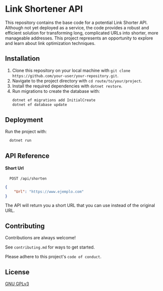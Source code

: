 
# Link Shortener API

This repository contains the base code for a potential Link Shorter API. Although not yet deployed as a service, the code provides a robust and efficient solution for transforming long, complicated URLs into shorter, more manageable addresses. This project represents an opportunity to explore and learn about link optimization techniques.


## Installation

1. Clone this repository on your local machine with `git clone https://github.com/your-user/your-repository.git`.
2. Navigate to the project directory with `cd route/to/your/project`.
3. Install the required dependencies with `dotnet restore`.
4. Run migrations to create the database with:
     ```bash
     dotnet ef migrations add InitialCreate
     dotnet ef database update
    
## Deployment

Run the project with:

```bash
  dotnet run
```


## API Reference

#### Short Url

```http
  POST /api/shorten
```
```json
{
    "Url": "https://www.ejemplo.com"
}
```

The API will return you a short URL that you can use instead of the original URL.
## Contributing

Contributions are always welcome!

See `contributing.md` for ways to get started.

Please adhere to this project's `code of conduct`.


## License

[GNU GPLv3](https://choosealicense.com/licenses/gpl-3.0/)
